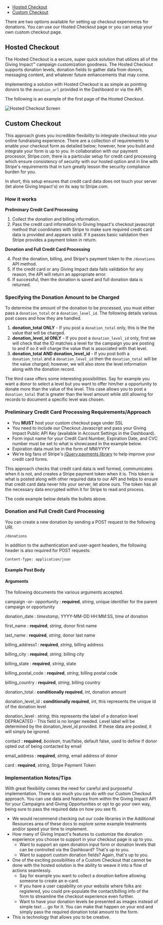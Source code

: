 - [Hosted Checkout](#hosted)
- [Custom Checkout](#custom)

There are two options available for setting up checkout experiences for donations. You can use our Hosted Checkout page or you can setup your own custom checkout page.

<a name="hosted"></a>

## Hosted Checkout

The Hosted Checkout is a secure, super quick solution that utilizes all of the Giving Impact™ campaign customization goodness. The Hosted Checkout supports donation levels, donation fields to gather data from donors, messaging content, and whatever future enhancements that may come.

Implementing a solution with Hosted Checkout is as simple as pointing donors to the `donation_url` provided in the Dashboard or via the API.

The following is an example of the first page of the Hosted Checkout.

![Hosted Checkout Screen](/assets/img/docs/hosted_checkout.png)

<a name="custom"></a>

## Custom Checkout

This approach gives you incredible flexibility to integrate checkout into your online fundraising experience. There are a collection of requirements to enable your checkout form as detailed below; however, how you build and integrate your form is up to you. In collaboration with our payment processor, Stripe.com, there is a particular setup for credit card processing which ensure consistency of security with our hosted option and in line with Stripe's requirements that in turn greatly lesson the security compliance burden for you.

In short, this setup ensures that credit card data does not touch your server (let alone Giving Impact's) on its way to Stripe.com.

### How it works

**Preliminary Credit Card Processing**

1. Collect the donation and billing information.
2. Pass the credit card information to Giving Impact's checkout javascript method that coordinates with Stripe to make sure required credit card data is provided and appears valid. If it passes basic validation then Stripe provides a payment token in return.

**Donation and Full Credit Card Processing**

4. Post the donation, billing, and Stripe's payment  token to the `/donations` API method.
3. If the credit card or any Giving Impact data fails validation for any reason, the API will return an appropriate error.
4. If successful, then the donation is saved and full donation data is returned. 

### Specifying the Donation Amount to be Charged

To determine the amount of the donation to be processed, you must either pass a `donation_total` or a `donation_level_id`. The following details various post cases and how they are handled.

1. **donation_total ONLY** - If you post a `donation_total` only, this is the the value that will be charged.
2. **donation_level_id ONLY** - If you post a `donation_level_id` only, first we will check that the ID matches a level for the campaign you are posting to and if so it will charge the value that is associated with that level.
3. **donation_total AND donation_level_id** - If you post both a `donation_total` and a `donation_level_id` then the `donation_total` will be the value charged; however, we will also store the level information along with the donation record.

The third case offers some interesting possibilities. Say for example you want a donor to select a level but you want to offer him/her a opportunity to donate more than the value of the level. This case allows you to post a `donation_total` that is greater than the level amount while still allowing for records to document a specific level was chosen.

### Preliminary Credit Card Processing Requirements/Approach

- You **MUST** host your custom checkout page under SSL
- You need to include our Checkout Javascript and pass your Giving Impact Public API Key (available in Account Settings in the Dashboard). 
- Form input name for your Credit Card Number, Expiration Date, and CVC number must be set to what is showcased in the example below.
- Expiration data must be in the form of MM/YYYY
- We're big fans of Stripe's [jQuery.payments library](http://stripe.com/blog/jquery-payment) to help improve your credit card forms.

This approach checks that credit card data is well formed, communicates when it is not, and creates a Stripe payment token when it is. This token is what is posted along with other required data to our API and helps to ensure that credit card data never hits your server, let alone ours. The token has all the necessary data encrypted within it for Stripe to read and process. 

The code example below details the bullets above.

<script src="https://gist.github.com/mindsondesignlab/463af1fb520814858fa5.js"></script>

### Donation and Full Credit Card Processing

You can create a new donation by sending a POST request to the following URI.

    /donations

In addition to the authentication and user-agent headers, the following header is also required for POST requests:

    Content-Type: application/json

#### Example Post Body

<script src="https://gist.github.com/mindsondesignlab/b4c223e2005931c5f960.js"></script>

#### Arguments

The following documents the various arguments accepted.

campaign -or- opportunity
: **required**, *string*, unique identifier for the parent campaign or opportunity

donation_date
: *timestamp*, YYYY-MM-DD HH:MM:SS, time of donation

first_name
: **required**, *string*, donor first name

last_name
: **required**, *string*, donor last name

billing_address1
: **required**, *string*, billing address

billing_city
: **required**, *string*, billing city

billing_state
: **required**, *string*, state

billing_postal_code
: **required**, *string*, billing postal code

billing_country
: **required**, *string*, billing country

donation_total
: **conditionally required**, *int*, donation amount

donation_level_id
: **conditionally required**, *int*, this represents the unique id of the donation level

donation_level
: *string*, this represents the label of a donation level DEPRACATED - This field is no longer needed. Level label will be determined by the donation_level_id provided. If these data are posted, it will simply be ignored.

contact
: **required**, *boolean*, true/false, default false, used to define if donor opted out of being contacted by email

email_address
: **required**, *string*, email address of donor

card
: **required**, *string*, Stripe Payment Token

### Implementation Notes/Tips

With great flexibility comes the need for careful and purposeful implementation. There is so much you can do with our Custom Checkout approach. You can use data and features from within the Giving Impact API for your Campaigns and Giving Opportunities or opt to go your own way, being sure to pass the required data on how you see fit.

- We would recommend checking out our code libraries in the Additional Resources area of these docs to explore some example treatments and/or speed your time to implement.
- How many of Giving Impact's features to customize the donation experience you choose to support in your checkout page is up to you.
  - Want to support an open donation input form or donation levels that can be controlled via the Dashboard? That's up to you.
  - Want to support custom donation fields? Again, that's up to you.
- One of the exciting possibilities of a Custom Checkout that cannot be done with the hosted solution is the ability to weave it into a flow of actions seamlessly. 
  - Say for example you want to collect a donation before allowing someone to create an e-card.
  - If you have a user capability on your website where folks are registered, you could pre-populate the contact/billing info of the form to streamline the checkout experience even further.
  - Want to have your donation levels be presented as images instead of simple text ... go for it. You can make that happen on your end and simply pass the required donation total amount to the form.
- This is technology that allows you to be creative.